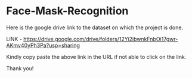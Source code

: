 # Face-Mask-Recognition
Here is the google drive link to the dataset on which the project is done.

LINK - https://drive.google.com/drive/folders/12Yi2ibwnkFnbOi17gwr-AKmv40yPh3Pa?usp=sharing

Kindly copy paste the above link in the URL if not able to click on the link.

Thank you!
